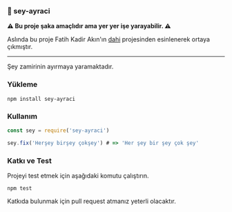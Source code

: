 ### :hatching_chick: sey-ayraci

**:warning: Bu proje şaka amaçlıdır ama yer yer işe yarayabilir. :warning:**

Aslında bu proje Fatih Kadir Akın'ın [dahi](https://github.com/f/dahi) projesinden esinlenerek ortaya çıkmıştır. 

---

Şey zamirinin ayırmaya yaramaktadır.

### Yükleme

```shell script
npm install sey-ayraci
```

### Kullanım

```js
const sey = require('sey-ayraci')

sey.fix('Herşey birşey çokşey') # => 'Her şey bir şey çok şey'
```

### Katkı ve Test

Projeyi test etmek için aşağıdaki komutu çalıştırın.

```shell script
npm test
```

Katkıda bulunmak için pull request atmanız yeterli olacaktır.
